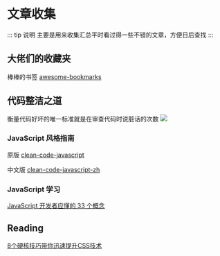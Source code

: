 # 文章收集

::: tip 说明
主要是用来收集汇总平时看过得一些不错的文章，方便日后查找
:::

## 大佬们的收藏夹

棒棒的书签 [awesome-bookmarks](https://panjiachen.github.io/awesome-bookmarks/)

## 代码整洁之道

衡量代码好坏的唯一标准就是在审查代码时说脏话的次数
![](https://gitee.com/youngniu/pic-bed/raw/master/img/%E8%A1%A1%E9%87%8F%E4%BB%A3%E7%A0%81%E8%B4%A8%E9%87%8F%E7%9A%84%E5%94%AF%E4%B8%80%E6%A0%87%E5%87%86%E6%98%AF%E9%98%85%E8%AF%BB%E8%AF%A5%E4%BB%A3%E7%A0%81%E6%97%B6%E8%AF%B4%E8%84%8F%E8%AF%9D%E7%9A%84%E6%AC%A1%E6%95%B0.jpg)

### JavaScript 风格指南

原版 [clean-code-javascript](https://github.com/ryanmcdermott/clean-code-javascript)

中文版 [clean-code-javascript-zh](https://github.com/beginor/clean-code-javascript)

### JavaScript 学习

[JavaScript 开发者应懂的 33 个概念](https://github.com/stephentian/33-js-concepts)



## Reading

[8个硬核技巧带你迅速提升CSS技术](https://juejin.cn/post/6908879198933221383#heading-1)

